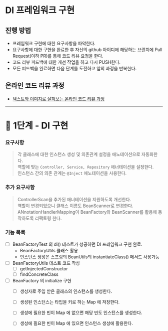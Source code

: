 # DI 프레임워크 구현
## 진행 방법
* 프레임워크 구현에 대한 요구사항을 파악한다.
* 요구사항에 대한 구현을 완료한 후 자신의 github 아이디에 해당하는 브랜치에 Pull Request(이하 PR)를 통해 코드 리뷰 요청을 한다.
* 코드 리뷰 피드백에 대한 개선 작업을 하고 다시 PUSH한다.
* 모든 피드백을 완료하면 다음 단계를 도전하고 앞의 과정을 반복한다.

## 온라인 코드 리뷰 과정
* [텍스트와 이미지로 살펴보는 온라인 코드 리뷰 과정](https://github.com/next-step/nextstep-docs/tree/master/codereview)

---

# 🚀 1단계 - DI 구현

### 요구사항
> 각 클래스에 대한 인스턴스 생성 및 의존관계 설정을 애노테이션으로 자동화한다.  
> 역할에 맞는 `Controller, Service, Repository` 애너테이션을 설정한다.  
> 인스턴스 간의 의존 관계는 `@Inject` 애노테이션을 사용한다.  

### 추가 요구사항
> ControllerScan을 추가된 애너테이션을 지원하도록 개선한다.  
> 역할이 변경되었으니 클래스 이름도 BeanScanner로 변경한다.  
> ANnotationHandlerMapping이 BeanFactory와 BeanScanner를 활용해 동작하도록 리팩토링 한다.  

### 기능 목록
- [ ] BeanFactoryTest 의 di() 테스트가 성공하면 DI 프레임워크 구현 완료.
  - BeanFactoryUtils 클래스 활용
  - 인스턴스 생성은 스프링의 BeanUtils의 instantiateClass() 메서드 사용가능
- [ ] BeanFactoryUtils 테스트 코드 작성
  - [ ] getInjectedConstructor 
  - [ ] findConcreteClass 
- [ ] BeanFactory 의 initialize 구현
  - [ ] 생성자로 주입 받은 클래스의 인스턴스를 생성한다.
  - [ ] 생성된 인스턴스는 타입을 키로 하는 Map 에 저장한다.
  - [ ] 생성에 필요한 빈이 Map 에 없으면 해당 빈도 인스턴스를 생성한다.
  - [ ] 생성에 필요한 빈이 Map 에 있으면 인스턴스 생성에 활용한다.
 

